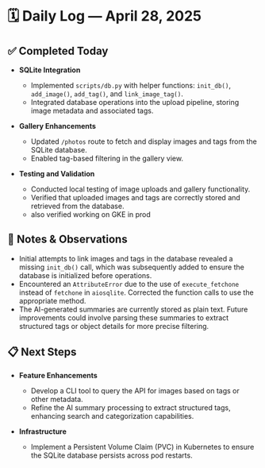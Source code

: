 # 🗓️ Daily Log — April 28, 2025

## ✅ Completed Today

- **SQLite Integration**
  - Implemented `scripts/db.py` with helper functions: `init_db()`, `add_image()`, `add_tag()`, and `link_image_tag()`.
  - Integrated database operations into the upload pipeline, storing image metadata and associated tags.

- **Gallery Enhancements**
  - Updated `/photos` route to fetch and display images and tags from the SQLite database.
  - Enabled tag-based filtering in the gallery view.

- **Testing and Validation**
  - Conducted local testing of image uploads and gallery functionality.
  - Verified that uploaded images and tags are correctly stored and retrieved from the database.
  - also verified working on GKE in prod

## 🧠 Notes & Observations

- Initial attempts to link images and tags in the database revealed a missing `init_db()` call, which was subsequently added to ensure the database is initialized before operations.
- Encountered an `AttributeError` due to the use of `execute_fetchone` instead of `fetchone` in `aiosqlite`. Corrected the function calls to use the appropriate method.
- The AI-generated summaries are currently stored as plain text. Future improvements could involve parsing these summaries to extract structured tags or object details for more precise filtering.

## 📋 Next Steps

- **Feature Enhancements**
  - Develop a CLI tool to query the API for images based on tags or other metadata.
  - Refine the AI summary processing to extract structured tags, enhancing search and categorization capabilities.

- **Infrastructure**
  - Implement a Persistent Volume Claim (PVC) in Kubernetes to ensure the SQLite database persists across pod restarts.
